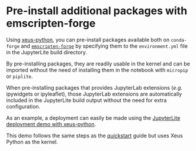 # Pre-install additional packages with emscripten-forge

Using [xeus-python](https://github.com/jupyterlite/xeus-python-kernel), you can
pre-install packages available both on `conda-forge` and
[`emscripten-forge`](https://github.com/emscripten-forge/recipes) by specifying them to
the `environment.yml` file in the JupyterLite build directory.

By pre-installing packages, they are readily usable in the kernel and can be imported
without the need of installing them in the notebook with `micropip` or `piplite`.

When pre-installing packages that provides JupyterLab extensions (_e.g._ ipywidgets or
ipyleaflet), those JupyterLab extensions are automatically included in the JupyterLite
build output without the need for extra configuration.

As an example, a deployment can easily be made using the
[JupyterLite deployment demo with xeus-python](https://github.com/jupyterlite/xeus-python-demo).

This demo follows the same steps as the [quickstart](../../quickstart/deploy.md) guide
but uses Xeus Python as the kernel.
